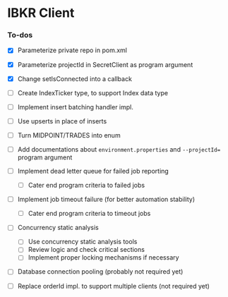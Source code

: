 # IBKR Client

### To-dos

* [x] Parameterize private repo in pom.xml
* [x] Parameterize projectId in SecretClient as program argument
* [x] Change setIsConnected into a callback
* [ ] Create IndexTicker type, to support Index data type
* [ ] Implement insert batching handler impl.
* [ ] Use upserts in place of inserts
* [ ] Turn MIDPOINT/TRADES into enum
* [ ] Add documentations about `environment.properties` and  `--projectId=` program argument
* [ ] Implement dead letter queue for failed job reporting
  * [ ] Cater end program criteria to failed jobs
* [ ] Implement job timeout failure (for better automation stability)
  * [ ] Cater end program criteria to timeout jobs
* [ ] Concurrency static analysis
  * [ ] Use concurrency static analysis tools
  * [ ] Review logic and check critical sections
  * [ ] Implement proper locking mechanisms if necessary
* [ ] Database connection pooling (probably not required yet)
* [ ] Replace orderId impl. to support multiple clients (not required yet)

